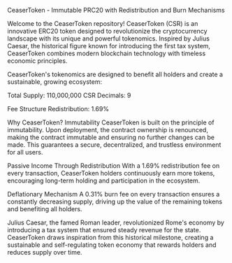 CeaserToken - Immutable PRC20 with Redistribution and Burn Mechanisms

Welcome to the CeaserToken repository! CeaserToken (CSR) is an innovative ERC20 token designed to revolutionize the cryptocurrency landscape with its unique and powerful tokenomics. Inspired by Julius Caesar, the historical figure known for introducing the first tax system, CeaserToken combines modern blockchain technology with timeless economic principles.

CeaserToken's tokenomics are designed to benefit all holders and create a sustainable, growing ecosystem:

Total Supply: 110,000,000 CSR
Decimals: 9

Fee Structure
Redistribution: 1.69%

Why CeaserToken?
Immutability
CeaserToken is built on the principle of immutability. Upon deployment, the contract ownership is renounced, making the contract immutable and ensuring no further changes can be made. This guarantees a secure, decentralized, and trustless environment for all users.

Passive Income Through Redistribution
With a 1.69% redistribution fee on every transaction, CeaserToken holders continuously earn more tokens, encouraging long-term holding and participation in the ecosystem.

Deflationary Mechanism
A 0.31% burn fee on every transaction ensures a constantly decreasing supply, driving up the value of the remaining tokens and benefiting all holders.

Julius Caesar, the famed Roman leader, revolutionized Rome's economy by introducing a tax system that ensured steady revenue for the state. CeaserToken draws inspiration from this historical milestone, creating a sustainable and self-regulating token economy that rewards holders and reduces supply over time.
